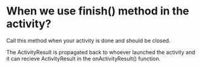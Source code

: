 # When we use finish() method in the activity?

Call this method when your activity is done and should be closed.

The ActivityResult is propagated back to whoever launched the activity and it can recieve ActivityResult in the onActivityResult() function.
